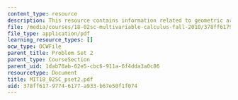 ```yaml
---
content_type: resource
description: This resource contains information related to geometric argument.
file: /media/courses/18-02sc-multivariable-calculus-fall-2010/378ff61797746177a933b67e50f1f074_MIT18_02SC_pset2.pdf
file_type: application/pdf
learning_resource_types: []
ocw_type: OCWFile
parent_title: Problem Set 2
parent_type: CourseSection
parent_uid: 1dab78ab-62e5-cbc6-911a-6f4dda3a0c86
resourcetype: Document
title: MIT18_02SC_pset2.pdf
uid: 378ff617-9774-6177-a933-b67e50f1f074
---
```

